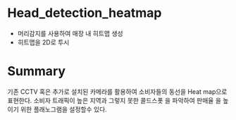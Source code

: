 # Head_detection_heatmap
- 머리감지를 사용하여 매장 내 히트맵 생성 
- 히트맵을 2D로 투시

# Summary
기존 CCTV 혹은 추가로 설치된 카메라를 활용하여 소비자들의 동선을 Heat map으로 표현한다.
소비자 트래픽이 높은 지역과 그렇지 못한 콜드스폿 을 파악하여 판매율 을 높이기 위한 플래노그램을 설정할수 있다. 
